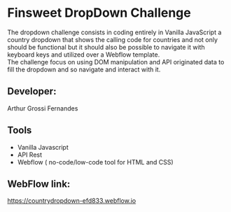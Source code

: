 # Finsweet DropDown Challenge
The dropdown challenge consists in coding entirely in Vanilla JavaScript a country dropdown that shows the calling code for countries and not only should be functional but it should also be possible to navigate it with keyboard keys and utilized over a Webflow template.  
The challenge focus on using DOM manipulation and API originated data to fill the dropdown and so navigate and interact with it.

## Developer:
Arthur Grossi Fernandes

## Tools
- Vanilla Javascript
- API Rest
- Webflow ( no-code/low-code tool for HTML and CSS)


## WebFlow link:
https://countrydropdown-efd833.webflow.io
